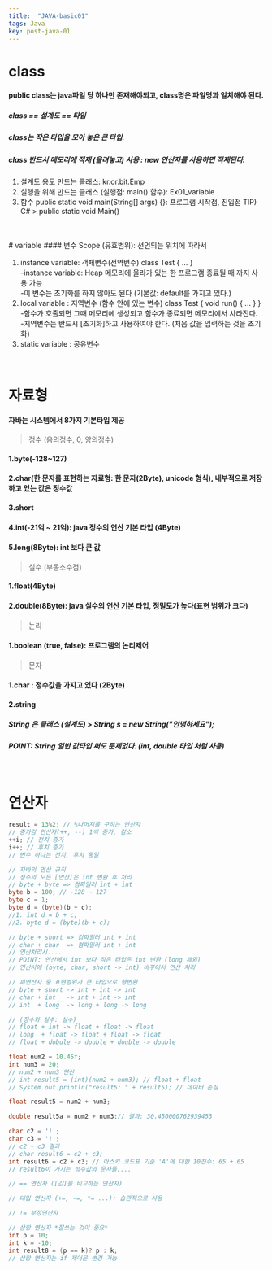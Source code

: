 ```yaml
---
title:  "JAVA-basic01"
tags: Java
key: post-java-01
---
```

# class
#### public class는 java파일 당 하나만 존재해야되고, class명은 파일명과 일치해야 된다.
##### class == 설계도 == 타입<br>
##### class는 작은 타입을 모아 놓은 큰 타입.<br>
##### class 반드시 메모리에 적재 (올려놓고) 사용 : new 연산자를 사용하면 적재된다. <br>

1. 설계도 용도 만드는 클래스: kr.or.bit.Emp
2. 실행을 위해 만드는 클래스 (실행점: main() 함수): Ex01_variable
3. 함수 public static void main(String[] args) {}: 프로그램 시작점, 진입점
TIP) C# > public static void Main()
<br>
<br>
# variable
#### 변수 Scope (유효범위): 선언되는 위치에 따라서

1. instance variable: 객체변수(전역변수) class Test { ... }<br>
-instance variable: Heap 메모리에 올라가 있는 한 프로그램 종료될 때 까지 사용 가능<br>
-이 변수는 초기화를 하지 않아도 된다 (기본값: default를 가지고 있다.)
2. local variable   : 지역변수 (함수 안에 있는 변수) class Test { void run() { ... } }<br>
-함수가 호출되면 그때 메모리에 생성되고 함수가 종료되면 메모리에서 사라진다.<br>
-지역변수는 반드시 [초기화]하고 사용하여야 한다. (처음 값을 입력하는 것을 초기화)
3. static variable  : 공유변수
<br>

# 자료형
#### 자바는 시스템에서 8가지 기본타입 제공 
> 정수 (음의정수, 0, 양의정수)
#### 1.byte(-128~127)
#### 2.char(한 문자를 표현하는 자료형: 한 문자(2Byte), unicode 형식), 내부적으로 저장하고 있는 값은 정수값
#### 3.short
#### 4.int(-21억 ~ 21억): **java 정수의 연산 기본 타입 (4Byte)**
#### 5.long(8Byte): int 보다 큰 값

> 실수 (부동소수점)<br>
#### 1.float(4Byte)
#### 2.double(8Byte): **java 실수의 연산 기본 타입**, 정밀도가 높다(표현 범위가 크다)
	
> 논리<br>
#### 1.boolean (true, false): 프로그램의 논리제어

> 문자<br>
#### 1.char : 정수값을 가지고 있다 (2Byte)
#### 2.string
##### String 은 클래스 (설계도) > String s = new String("안녕하세요");
##### POINT: String 일반 값타입 써도 문제없다. (int, double 타입 처럼 사용)
<br>

# 연산자
~~~java
result = 13%2; // %나머지를 구하는 연산자
// 증가감 연산자(++, --) 1씩 증가, 감소
++i; // 전치 증가
i++; // 후치 증가
// 변수 하나는 전치, 후치 동일

// 자바의 연산 규칙
// 정수의 모든 [연산]은 int 변환 후 처리
// byte + byte => 컴파일러 int + int
byte b = 100; // -128 ~ 127
byte c = 1;
byte d = (byte)(b + c);
//1. int d = b + c;
//2. byte d = (byte)(b + c);

// byte + short => 컴파일러 int + int
// char + char  => 컴파일러 int + int
// 연산처리시....
// POINT: 연산에서 int 보다 작은 타입은 int 변환 (long 제외)
// 연산시에 (byte, char, short -> int) 바꾸어서 연산 처리

// 피연산자 중 표현범위가 큰 타입으로 형변환
// byte + short -> int + int -> int
// char + int   -> int + int -> int
// int  + long  -> long + long -> long

// (정수와 실수: 실수)
// float + int -> float + float -> float
// long  + float -> float + float -> float
// float + dobule -> double + double -> double

float num2 = 10.45f;
int num3 = 20;
// num2 + num3 연산
// int result5 = (int)(num2 + num3); // float + float
// System.out.println("result5: " + result5); // 데이터 손실

float result5 = num2 + num3;

double result5a = num2 + num3;// 결과: 30.450000762939453

char c2 = '!';
char c3 = '!';
// c2 + c3 결과
// char result6 = c2 + c3;
int result6 = c2 + c3; // 아스키 코드표 기준 'A'에 대한 10진수: 65 + 65
// result6이 가지는 정수값의 문자를....

// == 연산자 ([값]을 비교하는 연산자)

// 대입 연산자 (+=, -=, *= ...): 습관적으로 사용

// != 부정연산자

// 삼항 연산자 *잘쓰는 것이 중요*
int p = 10;
int k = -10;
int result8 = (p == k)? p : k;
// 삼항 연산자는 if 제어문 변경 가능
~~~